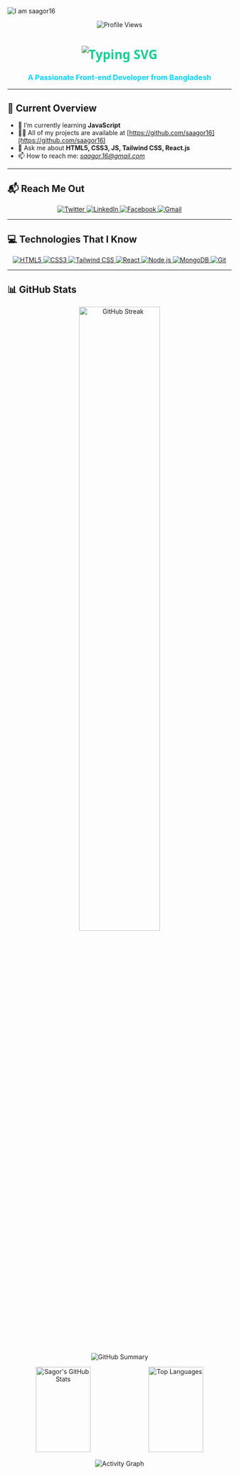 ![I am saagor16](https://media.licdn.com/dms/image/v2/D5616AQGZgXNA8rKq8w/profile-displaybackgroundimage-shrink_350_1400/profile-displaybackgroundimage-shrink_350_1400/0/1720193655756?e=1740614400&v=beta&t=VYZ3V98waYrZUQXU2WqBwu29n3EgIr3pRcSqdWUG9DI)

<p align="center">
  <img src="https://komarev.com/ghpvc/?username=saagor16&label=Profile%20views&color=brightgreen&style=flat-square" alt="Profile Views" />
</p>

<h1 align="center" style="font-family: 'Source Code Pro', 'Segoe UI', Tahoma, Geneva, Verdana, sans-serif; color: #14cf93;">
    <img src="https://readme-typing-svg.herokuapp.com/?font=Righteous&size=35&center=true&vCenter=true&width=500&height=70&duration=4000&lines=Hello+World!+👋;+I'm+Sagor!" alt="Typing SVG" />
</h1>

<h3 align="center" style="color: #00d4ff;">A Passionate Front-end Developer from Bangladesh</h3>

---

## 👀 **Current Overview**

- 🌱 I’m currently learning **JavaScript**  
- 👨‍💻 All of my projects are available at [https://github.com/saagor16](https://github.com/saagor16)  
- 💬 Ask me about **HTML5, CSS3, JS, Tailwind CSS, React.js**  
- 📫 How to reach me: *saagor.16@gmail.com*  

---

## 📬 **Reach Me Out**

<p align="center">
  <a href="https://x.com/16Saagor" target="_blank">
    <img src="https://img.shields.io/badge/twitter-%2300acee.svg?&style=for-the-badge&logo=twitter&logoColor=white" alt="Twitter" />
  </a>
  <a href="https://www.linkedin.com/in/saagor/" target="_blank">
    <img src="https://img.shields.io/badge/linkedin-%231E77B5.svg?&style=for-the-badge&logo=linkedin&logoColor=white" alt="LinkedIn" />
  </a>
  <a href="https://www.facebook.com/profile.php?id=61551216816741" target="_blank">
    <img src="https://img.shields.io/badge/facebook-%232E87FB.svg?&style=for-the-badge&logo=facebook&logoColor=white" alt="Facebook" />
  </a>  
  <a href="mailto:saagor.16@gmail.com" target="_blank">
    <img src="https://img.shields.io/badge/Gmail-c14438?style=for-the-badge&logo=Gmail&logoColor=white" alt="Gmail" />
  </a>  
</p>

---

## 💻 **Technologies That I Know**

<p align="center">
  <a href="https://developer.mozilla.org/en-US/docs/Web/HTML" target="_blank">
    <img src="https://img.shields.io/badge/HTML5-E34F26?style=for-the-badge&logo=html5&logoColor=white" alt="HTML5" />
  </a>
  <a href="https://developer.mozilla.org/en-US/docs/Web/CSS" target="_blank">
    <img src="https://img.shields.io/badge/CSS3-1572B6?style=for-the-badge&logo=css3&logoColor=white" alt="CSS3" />
  </a>
  <a href="https://tailwindcss.com/" target="_blank">
    <img src="https://img.shields.io/badge/Tailwind_CSS-38B2AC?style=for-the-badge&logo=tailwind-css&logoColor=white" alt="Tailwind CSS" />
  </a>
  <a href="https://reactjs.org/" target="_blank">
    <img src="https://img.shields.io/badge/React-61DAFB?style=for-the-badge&logo=react&logoColor=black" alt="React" />
  </a>
  <a href="https://nodejs.org/" target="_blank">
    <img src="https://img.shields.io/badge/Node.js-339933?style=for-the-badge&logo=node.js&logoColor=white" alt="Node.js" />
  </a>
  <a href="https://www.mongodb.com/" target="_blank">
    <img src="https://img.shields.io/badge/MongoDB-47A248?style=for-the-badge&logo=mongodb&logoColor=white" alt="MongoDB" />
  </a>
  <a href="https://git-scm.com/" target="_blank">
    <img src="https://img.shields.io/badge/Git-F05032?style=for-the-badge&logo=git&logoColor=white" alt="Git" />
  </a>
</p>

---

## 📊 **GitHub Stats**

<p align="center">
  <img width="60%" src="https://github-readme-streak-stats.herokuapp.com?user=saagor16&theme=blue-green&hide_border=true" alt="GitHub Streak" />
</p>

<p align="center">
  <img src="https://github-profile-summary-cards.vercel.app/api/cards/profile-details?username=saagor16&theme=solarized_dark" alt="GitHub Summary" />
</p>

<p align="center">
  <img alt="Sagor's GitHub Stats" src="https://denvercoder1-github-readme-stats.vercel.app/api?username=saagor16&show_icons=true&count_private=true&theme=blue-green&border_color=00D4FF" height="192px" width="49.5%"/>
  <img alt="Top Languages" src="https://denvercoder1-github-readme-stats.vercel.app/api/top-langs/?username=saagor16&langs_count=8&layout=compact&theme=blue-green&border_color=00D4FF" height="192px" width="49.5%"/>
</p>

<p align="center">
  <img src="https://github-readme-activity-graph.vercel.app/graph?username=saagor16&theme=react-dark&bg_color=000000&color=00D4FF&line=38B2AC" alt="Activity Graph" />
</p>
